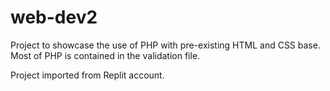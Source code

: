 # web-dev2
Project to showcase the use of PHP with pre-existing HTML and CSS base. Most of PHP is contained in the validation file.

Project imported from Replit account.